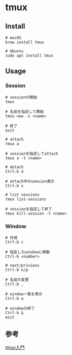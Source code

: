 # tmux

## Install

```
# macOS
brew install tmux

# Ubuntu
sudo apt install tmux
```

## Usage

### Session

```
# sessionの開始
tmux

# 名前を指定して開始
tmux new -s <name>

# 終了
exit

# attach
tmux a

# sessionを指定してattach
tmux a -t <name>

# detach
Ctrl-b d

# attach中のseesion表示
Ctrl-b s

# list sessions
tmux list-sessions

# sessionを指定して終了
tmux kill-session -t <name>
```

### Window

```
# 作成
Ctrl-b c

# 指定したwindowに移動
Ctrl-b <number>

# next/privious
Ctrl-b n/p

# 名前の変更
Ctrl-b ,

# window一覧を表示
Ctrl-b w

# windowの終了
Ctrl-b &
exit
```

## 参考

[tmux入門](http://www.tohoho-web.com/ex/tmux.html)
 
